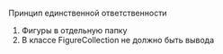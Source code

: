 Принцип единственной ответственности

1. Фигуры в отдельную папку
2. В классе FigureCollection не должно быть вывода
